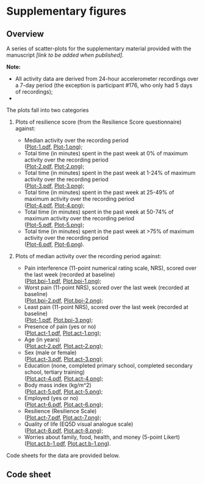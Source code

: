 # Supplementary figures

## Overview
A series of scatter-plots for the supplementary material provided with the manuscript _[link to be added when published]_.

**Note:**  
- All activity data are derived from 24-hour accelerometer recordings over a 7-day period (the exception is participant #176, who only had 5 days of recordings);  
- 

The plots fall into two categories   

1. Plots of resilience score (from the Resilience Score questionnaire) against:
    - Median activity over the recording period<br> ([Plot-1.pdf](./figures/Plot-1.pdf), [Plot-1.png](./figures/Plot-1.png));
    - Total time (in minutes) spent in the past week at 0% of maximum activity over the recording period<br> ([Plot-2.pdf](./figures/Plot-2.pdf), [Plot-2.png](./figures/Plot-2.png));
    - Total time (in minutes) spent in the past week at 1-24% of maximum activity over the recording period<br>  ([Plot-3.pdf](./figures/Plot-3.pdf), [Plot-3.png](./figures/Plot-3.png));
    - Total time (in minutes) spent in the past week at 25-49% of maximum activity over the recording period<br>  ([Plot-4.pdf](./figures/Plot-4.pdf), [Plot-4.png](./figures/Plot-4.png));
    - Total time (in minutes) spent in the past week at 50-74% of maximum activity over the recording period<br>   ([Plot-5.pdf](./figures/Plot-5.pdf), [Plot-5.png](./figures/Plot-5.png));
    - Total time (in minutes) spent in the past week at >75% of maximum activity over the recording period<br>  ([Plot-6.pdf](./figures/Plot-6.pdf), [Plot-6.png](./figures/Plot-6.png)). 
    
2. Plots of median activity over the recording period against: 
    - Pain interference (11-point numerical rating scale, NRS), scored over the last week (recorded at baseline)<br> ([Plot.bpi-1.pdf](./figures/Plot.bpi-1.pdf), [Plot.bpi-1.png](./figures/Plot.bpi-1.png));
    - Worst pain (11-point NRS), scored over the last week (recorded at baseline)<br> ([Plot.bpi-2.pdf](./figures/Plot.bpi-2.pdf), [Plot.bpi-2.png](./figures/Plot.bpi-2.png));
    - Least pain (11-point NRS), scored over the last week (recorded at baseline)<br> ([Plot-1.pdf](./figures/Plot-1.pdf), [Plot.bpi-3.png](./figures/Plot.bpi-3.png));
    - Presence of pain (yes or no)<br>([Plot.act-1.pdf](./figures/Plot.act-1.pdf), [Plot.act-1.png](./figures/Plot.act-1.png));
    - Age (in years) <br>([Plot.act-2.pdf](./figures/Plot.act-2.pdf), [Plot.act-2.png](./figures/Plot.act-2.png));
    - Sex (male or female) <br>([Plot.act-3.pdf](./figures/Plot.act-3.pdf), [Plot.act-3.png](./figures/Plot.act-3.png));
    - Education (none, completed primary school, completed secondary school, tertiary training) <br>([Plot.act-4.pdf](./figures/Plot.act-4.pdf), [Plot.act-4.png](./figures/Plot.act-4.png));
    - Body mass index (kg/m^2) <br>([Plot.act-5.pdf](./figures/Plot.act-5.pdf), [Plot.act-5.png](./figures/Plot.act-5.png));
    - Employed (yes or no) <br>([Plot.act-6.pdf](./figures/Plot.act-6.pdf), [Plot.act-6.png](./figures/Plot.act-6.png));
    - Resilience (Resilience Scale) <br>([Plot.act-7.pdf](./figures/Plot.act-7.pdf), [Plot.act-7.png](./figures/Plot.act-7.png));
    - Quality of life (EQ5D visual analogue scale) <br>([Plot.act-8.pdf](./figures/Plot.act-8.pdf), [Plot.act-8.png](./figures/Plot.act-8.png));
    - Worries about family, food, health, and money (5-point Likert)<br> ([Plot.act.b-1.pdf](./figures/Plot.act.b-1.pdf), [Plot.act.b-1.png](./figures/Plot.act.b-1.png)).

Code sheets for the data are provided below.

## Code sheet


